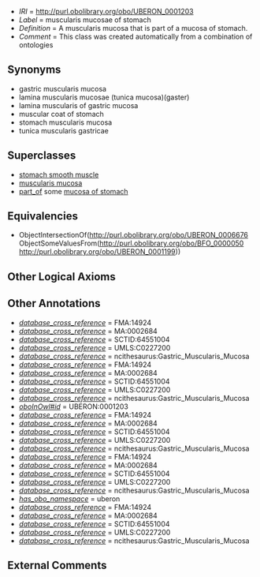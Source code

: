  * *IRI* = http://purl.obolibrary.org/obo/UBERON_0001203
 * *Label* = muscularis mucosae of stomach
 * *Definition* = A muscularis mucosa that is part of a mucosa of stomach.
 * *Comment* = This class was created automatically from a combination of ontologies

## Synonyms

 * gastric muscularis mucosa
 * lamina muscularis mucosae (tunica mucosa)(gaster)
 * lamina muscularis of gastric mucosa
 * muscular coat of stomach
 * stomach muscularis mucosa
 * tunica muscularis gastricae

## Superclasses

 * [stomach smooth muscle](../../UBERON/22/UBERON_0004222.md)
 * [muscularis mucosa](../../UBERON/76/UBERON_0006676.md)
 * [part_of](../../BFO/50/BFO_0000050.md) some [mucosa of stomach](../../UBERON/99/UBERON_0001199.md)

## Equivalencies

 * ObjectIntersectionOf(<http://purl.obolibrary.org/obo/UBERON_0006676> ObjectSomeValuesFrom(<http://purl.obolibrary.org/obo/BFO_0000050> <http://purl.obolibrary.org/obo/UBERON_0001199>))

## Other Logical Axioms


## Other Annotations

 * *[database_cross_reference](../../ef/oboInOwl#hasDbXref.md)* = FMA:14924
 * *[database_cross_reference](../../ef/oboInOwl#hasDbXref.md)* = MA:0002684
 * *[database_cross_reference](../../ef/oboInOwl#hasDbXref.md)* = SCTID:64551004
 * *[database_cross_reference](../../ef/oboInOwl#hasDbXref.md)* = UMLS:C0227200
 * *[database_cross_reference](../../ef/oboInOwl#hasDbXref.md)* = ncithesaurus:Gastric_Muscularis_Mucosa
 * *[database_cross_reference](../../ef/oboInOwl#hasDbXref.md)* = FMA:14924
 * *[database_cross_reference](../../ef/oboInOwl#hasDbXref.md)* = MA:0002684
 * *[database_cross_reference](../../ef/oboInOwl#hasDbXref.md)* = SCTID:64551004
 * *[database_cross_reference](../../ef/oboInOwl#hasDbXref.md)* = UMLS:C0227200
 * *[database_cross_reference](../../ef/oboInOwl#hasDbXref.md)* = ncithesaurus:Gastric_Muscularis_Mucosa
 * *[oboInOwl#id](../../id/oboInOwl#id.md)* = UBERON:0001203
 * *[database_cross_reference](../../ef/oboInOwl#hasDbXref.md)* = FMA:14924
 * *[database_cross_reference](../../ef/oboInOwl#hasDbXref.md)* = MA:0002684
 * *[database_cross_reference](../../ef/oboInOwl#hasDbXref.md)* = SCTID:64551004
 * *[database_cross_reference](../../ef/oboInOwl#hasDbXref.md)* = UMLS:C0227200
 * *[database_cross_reference](../../ef/oboInOwl#hasDbXref.md)* = ncithesaurus:Gastric_Muscularis_Mucosa
 * *[database_cross_reference](../../ef/oboInOwl#hasDbXref.md)* = FMA:14924
 * *[database_cross_reference](../../ef/oboInOwl#hasDbXref.md)* = MA:0002684
 * *[database_cross_reference](../../ef/oboInOwl#hasDbXref.md)* = SCTID:64551004
 * *[database_cross_reference](../../ef/oboInOwl#hasDbXref.md)* = UMLS:C0227200
 * *[database_cross_reference](../../ef/oboInOwl#hasDbXref.md)* = ncithesaurus:Gastric_Muscularis_Mucosa
 * *[has_obo_namespace](../../ce/oboInOwl#hasOBONamespace.md)* = uberon
 * *[database_cross_reference](../../ef/oboInOwl#hasDbXref.md)* = FMA:14924
 * *[database_cross_reference](../../ef/oboInOwl#hasDbXref.md)* = MA:0002684
 * *[database_cross_reference](../../ef/oboInOwl#hasDbXref.md)* = SCTID:64551004
 * *[database_cross_reference](../../ef/oboInOwl#hasDbXref.md)* = UMLS:C0227200
 * *[database_cross_reference](../../ef/oboInOwl#hasDbXref.md)* = ncithesaurus:Gastric_Muscularis_Mucosa

## External Comments

